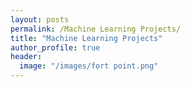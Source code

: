 ```yaml
---
layout: posts
permalink: /Machine Learning Projects/
title: "Machine Learning Projects"
author_profile: true
header:
  image: "/images/fort point.png"
---
```

